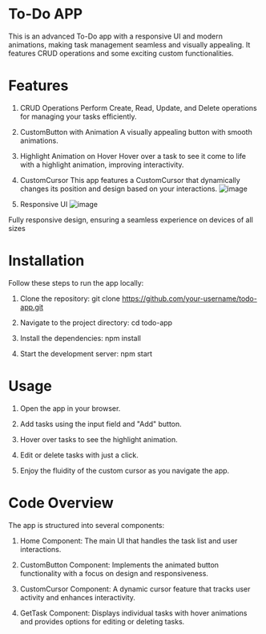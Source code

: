 # To-Do APP

This is an advanced To-Do app with a responsive UI and modern animations, making task management seamless and visually appealing. It features CRUD operations and some exciting custom functionalities.

# Features

1. CRUD Operations
  Perform Create, Read, Update, and Delete operations for managing your tasks efficiently.

2. CustomButton with Animation
  A visually appealing button with smooth animations.

3. Highlight Animation on Hover
  Hover over a task to see it come to life with a highlight animation, improving interactivity.

4. CustomCursor
  This app features a CustomCursor that dynamically changes its position and design based on your interactions.
![image](https://github.com/user-attachments/assets/338c905f-ee3a-4ebb-9b87-32dfd25e9386)


6. Responsive UI
![image](https://github.com/user-attachments/assets/31110345-de93-4dae-a8ea-a66375aae832)

Fully responsive design, ensuring a seamless experience on devices of all sizes

# Installation

Follow these steps to run the app locally:

1. Clone the repository:
  git clone https://github.com/your-username/todo-app.git

3. Navigate to the project directory:
  cd todo-app

5. Install the dependencies:
  npm install

7. Start the development server:
  npm start

# Usage

1. Open the app in your browser.
   
2. Add tasks using the input field and "Add" button.
   
3. Hover over tasks to see the highlight animation.
 
4. Edit or delete tasks with just a click.
 
6. Enjoy the fluidity of the custom cursor as you navigate the app.

# Code Overview

The app is structured into several components:

1. Home Component:
  The main UI that handles the task list and user interactions.

2. CustomButton Component:
  Implements the animated button functionality with a focus on design and responsiveness.

3. CustomCursor Component:
  A dynamic cursor feature that tracks user activity and enhances interactivity.

4. GetTask Component:
  Displays individual tasks with hover animations and provides options for editing or deleting tasks.
